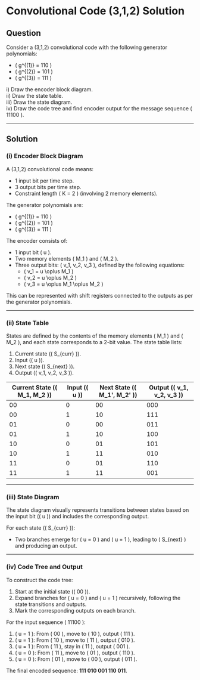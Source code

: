 # Convolutional Code (3,1,2) Solution

## Question
Consider a (3,1,2) convolutional code with the following generator polynomials:
- \( g^{(1)} = 110 \)
- \( g^{(2)} = 101 \)
- \( g^{(3)} = 111 \)

i) Draw the encoder block diagram.  
ii) Draw the state table.  
iii) Draw the state diagram.  
iv) Draw the code tree and find encoder output for the message sequence \( 11100 \).

---

## Solution

### (i) Encoder Block Diagram

A (3,1,2) convolutional code means:
- 1 input bit per time step.
- 3 output bits per time step.
- Constraint length \( K = 2 \) (involving 2 memory elements).

The generator polynomials are:
- \( g^{(1)} = 110 \)
- \( g^{(2)} = 101 \)
- \( g^{(3)} = 111 \)

The encoder consists of:
- 1 input bit \( u \).
- Two memory elements \( M_1 \) and \( M_2 \).
- Three output bits: \( v_1, v_2, v_3 \), defined by the following equations:
  - \( v_1 = u \oplus M_1 \)
  - \( v_2 = u \oplus M_2 \)
  - \( v_3 = u \oplus M_1 \oplus M_2 \)

This can be represented with shift registers connected to the outputs as per the generator polynomials.

---

### (ii) State Table

States are defined by the contents of the memory elements \( M_1 \) and \( M_2 \), and each state corresponds to a 2-bit value. The state table lists:
1. Current state (\( S_{curr} \)).
2. Input (\( u \)).
3. Next state (\( S_{next} \)).
4. Output (\( v_1, v_2, v_3 \)).

| Current State (\( M_1, M_2 \)) | Input (\( u \)) | Next State (\( M_1', M_2' \)) | Output (\( v_1, v_2, v_3 \)) |
|-------------------------------|----------------|--------------------------------|-----------------------------|
| 00                            | 0              | 00                             | 000                         |
| 00                            | 1              | 10                             | 111                         |
| 01                            | 0              | 00                             | 011                         |
| 01                            | 1              | 10                             | 100                         |
| 10                            | 0              | 01                             | 101                         |
| 10                            | 1              | 11                             | 010                         |
| 11                            | 0              | 01                             | 110                         |
| 11                            | 1              | 11                             | 001                         |

---

### (iii) State Diagram

The state diagram visually represents transitions between states based on the input bit (\( u \)) and includes the corresponding output.  

For each state (\( S_{curr} \)):
- Two branches emerge for \( u = 0 \) and \( u = 1 \), leading to \( S_{next} \) and producing an output.

---

### (iv) Code Tree and Output

To construct the code tree:
1. Start at the initial state (\( 00 \)).
2. Expand branches for \( u = 0 \) and \( u = 1 \) recursively, following the state transitions and outputs.
3. Mark the corresponding outputs on each branch.

For the input sequence \( 11100 \):
1. \( u = 1 \): From \( 00 \), move to \( 10 \), output \( 111 \).
2. \( u = 1 \): From \( 10 \), move to \( 11 \), output \( 010 \).
3. \( u = 1 \): From \( 11 \), stay in \( 11 \), output \( 001 \).
4. \( u = 0 \): From \( 11 \), move to \( 01 \), output \( 110 \).
5. \( u = 0 \): From \( 01 \), move to \( 00 \), output \( 011 \).

The final encoded sequence: **111 010 001 110 011**.
